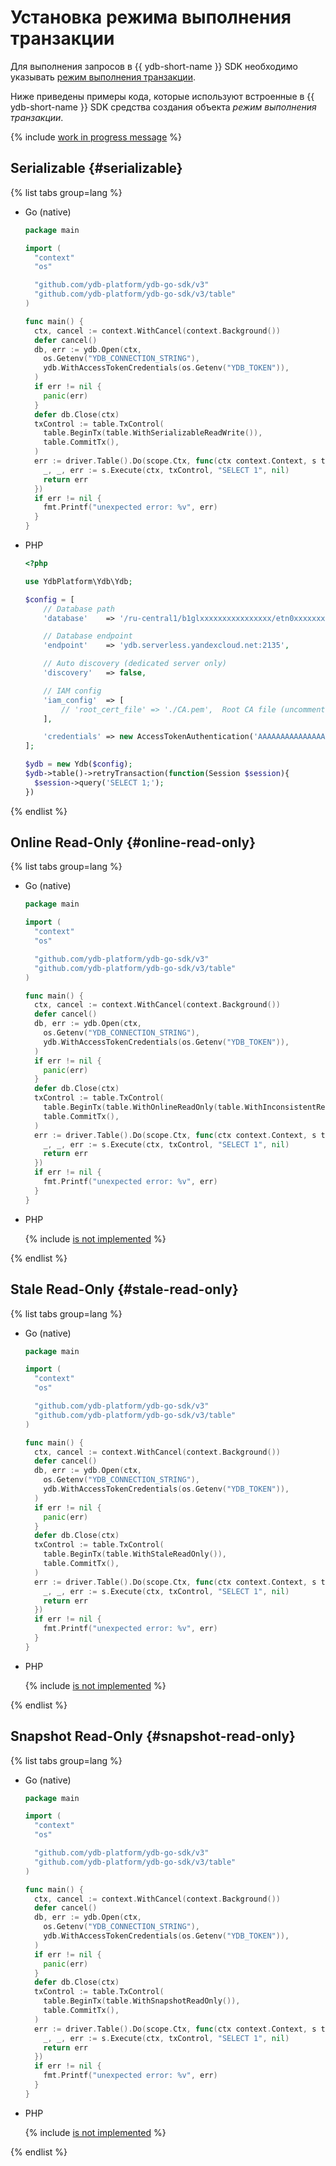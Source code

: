 # Установка режима выполнения транзакции

Для выполнения запросов в {{ ydb-short-name }} SDK необходимо указывать [режим выполнения транзакции](../../concepts/transactions.md#modes).

Ниже приведены примеры кода, которые используют встроенные в {{ ydb-short-name }} SDK средства создания объекта *режим выполнения транзакции*.

{% include [work in progress message](_includes/addition.md) %}

## Serializable {#serializable}

{% list tabs group=lang %}

- Go (native)

  ```go
  package main

  import (
    "context"
    "os"

    "github.com/ydb-platform/ydb-go-sdk/v3"
    "github.com/ydb-platform/ydb-go-sdk/v3/table"
  )

  func main() {
    ctx, cancel := context.WithCancel(context.Background())
    defer cancel()
    db, err := ydb.Open(ctx,
      os.Getenv("YDB_CONNECTION_STRING"),
      ydb.WithAccessTokenCredentials(os.Getenv("YDB_TOKEN")),
    )
    if err != nil {
      panic(err)
    }
    defer db.Close(ctx)
    txControl := table.TxControl(
      table.BeginTx(table.WithSerializableReadWrite()),
      table.CommitTx(),
    )
    err := driver.Table().Do(scope.Ctx, func(ctx context.Context, s table.Session) error {
      _, _, err := s.Execute(ctx, txControl, "SELECT 1", nil)
      return err
    })
    if err != nil {
      fmt.Printf("unexpected error: %v", err)
    }
  }
  ```

- PHP

  ```php
  <?php

  use YdbPlatform\Ydb\Ydb;

  $config = [
      // Database path
      'database'    => '/ru-central1/b1glxxxxxxxxxxxxxxxx/etn0xxxxxxxxxxxxxxxx',

      // Database endpoint
      'endpoint'    => 'ydb.serverless.yandexcloud.net:2135',

      // Auto discovery (dedicated server only)
      'discovery'   => false,

      // IAM config
      'iam_config'  => [
          // 'root_cert_file' => './CA.pem',  Root CA file (uncomment for dedicated server only)
      ],

      'credentials' => new AccessTokenAuthentication('AAAAAAAAAAAAAAAAAAAAAAAAAAAAAAAAAAAAAAA') // use from reference/ydb-sdk/auth
  ];

  $ydb = new Ydb($config);
  $ydb->table()->retryTransaction(function(Session $session){
    $session->query('SELECT 1;');
  })
  ```

{% endlist %}

## Online Read-Only {#online-read-only}

{% list tabs group=lang %}

- Go (native)

  ```go
  package main

  import (
    "context"
    "os"

    "github.com/ydb-platform/ydb-go-sdk/v3"
    "github.com/ydb-platform/ydb-go-sdk/v3/table"
  )

  func main() {
    ctx, cancel := context.WithCancel(context.Background())
    defer cancel()
    db, err := ydb.Open(ctx,
      os.Getenv("YDB_CONNECTION_STRING"),
      ydb.WithAccessTokenCredentials(os.Getenv("YDB_TOKEN")),
    )
    if err != nil {
      panic(err)
    }
    defer db.Close(ctx)
    txControl := table.TxControl(
      table.BeginTx(table.WithOnlineReadOnly(table.WithInconsistentReads())),
      table.CommitTx(),
    )
    err := driver.Table().Do(scope.Ctx, func(ctx context.Context, s table.Session) error {
      _, _, err := s.Execute(ctx, txControl, "SELECT 1", nil)
      return err
    })
    if err != nil {
      fmt.Printf("unexpected error: %v", err)
    }
  }
  ```

- PHP

  {% include [is not implemented](_includes/wip.md) %}

{% endlist %}

## Stale Read-Only {#stale-read-only}

{% list tabs group=lang %}

- Go (native)

  ```go
  package main

  import (
    "context"
    "os"

    "github.com/ydb-platform/ydb-go-sdk/v3"
    "github.com/ydb-platform/ydb-go-sdk/v3/table"
  )

  func main() {
    ctx, cancel := context.WithCancel(context.Background())
    defer cancel()
    db, err := ydb.Open(ctx,
      os.Getenv("YDB_CONNECTION_STRING"),
      ydb.WithAccessTokenCredentials(os.Getenv("YDB_TOKEN")),
    )
    if err != nil {
      panic(err)
    }
    defer db.Close(ctx)
    txControl := table.TxControl(
      table.BeginTx(table.WithStaleReadOnly()),
      table.CommitTx(),
    )
    err := driver.Table().Do(scope.Ctx, func(ctx context.Context, s table.Session) error {
      _, _, err := s.Execute(ctx, txControl, "SELECT 1", nil)
      return err
    })
    if err != nil {
      fmt.Printf("unexpected error: %v", err)
    }
  }
  ```

- PHP

  {% include [is not implemented](_includes/wip.md) %}

{% endlist %}

## Snapshot Read-Only {#snapshot-read-only}

{% list tabs group=lang %}

- Go (native)

  ```go
  package main

  import (
    "context"
    "os"

    "github.com/ydb-platform/ydb-go-sdk/v3"
    "github.com/ydb-platform/ydb-go-sdk/v3/table"
  )

  func main() {
    ctx, cancel := context.WithCancel(context.Background())
    defer cancel()
    db, err := ydb.Open(ctx,
      os.Getenv("YDB_CONNECTION_STRING"),
      ydb.WithAccessTokenCredentials(os.Getenv("YDB_TOKEN")),
    )
    if err != nil {
      panic(err)
    }
    defer db.Close(ctx)
    txControl := table.TxControl(
      table.BeginTx(table.WithSnapshotReadOnly()),
      table.CommitTx(),
    )
    err := driver.Table().Do(scope.Ctx, func(ctx context.Context, s table.Session) error {
      _, _, err := s.Execute(ctx, txControl, "SELECT 1", nil)
      return err
    })
    if err != nil {
      fmt.Printf("unexpected error: %v", err)
    }
  }
  ```

- PHP

  {% include [is not implemented](_includes/wip.md) %}

{% endlist %}
